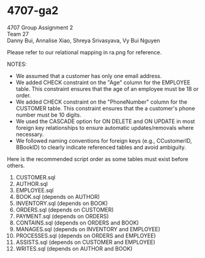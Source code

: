 # 4707-ga2
4707 Group Assignment 2 <br>
Team 27 <br>
Danny Bui, Annalise Xiao, Shreya Srivasyava, Vy Bui Nguyen <br>

Please refer to our relational mapping in ra.png for reference. 

NOTES:
- We assumed that a customer has only one email address. 
- We added CHECK constraint on the "Age" column for the EMPLOYEE table. This constraint ensures that the age of an employee must be 18 or order.
- We added CHECK constraint on the "PhoneNumber" column for the CUSTOMER table. This constraint ensures that the a customer's phone number must be 10 digits.
- We used the CASCADE option for ON DELETE and ON UPDATE in most foreign key relationships to ensure automatic updates/removals where necessary.
- We followed naming conventions for foreign keys (e.g., CCustomerID, BBookID) to clearly indicate referenced tables and avoid ambiguity.

Here is the recommended script order as some tables must exist before others. <br>
1. CUSTOMER.sql <br>
2. AUTHOR.sql <br>
3. EMPLOYEE.sql <br>
4. BOOK.sql (depends on AUTHOR) <br>
5. INVENTORY.sql (depends on BOOK) <br>
6. ORDERS.sql (depends on CUSTOMER) <br>
7. PAYMENT.sql (depends on ORDERS) <br>
8. CONTAINS.sql (depends on ORDERS and BOOK) <br>
9. MANAGES.sql (depends on INVENTORY and EMPLOYEE) <br>
10. PROCESSES.sql (depends on ORDERS and EMPLOYEE) <br>
11. ASSISTS.sql (depends on CUSTOMER and EMPLOYEE) <br>
12. WRITES.sql (depends on AUTHOR and BOOK) <br>

